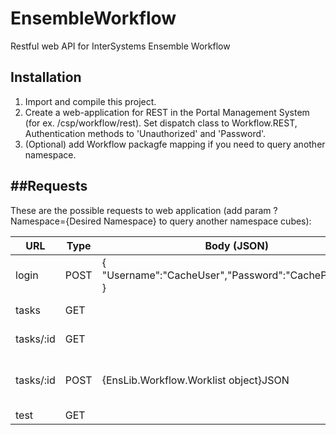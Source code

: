 # EnsembleWorkflow
Restful web API for InterSystems Ensemble Workflow

## Installation
1. Import and compile this project.
2. Create a web-application for REST in the Portal Management System (for ex. /csp/workflow/rest). Set dispatch class to Workflow.REST, Authentication methods to 'Unauthorized' and 'Password'.
3. (Optional) add Workflow packagfe mapping if you need to query another namespace.


##Requests
-----------

These are the possible requests to web application (add param ?Namespace={Desired Namespace} to query another namespace cubes):

| URL                         | Type | Body (JSON)                 | Response  | Description                    |
|-----------------------------|------|-----------------------------|-----------|--------------------------------|
| login                       | POST | { "Username":"CacheUser","Password":"CachePassword" }| JSON| Current user|
| tasks                       | GET  |                             | JSON      | Unassigned tasks or assigned to current user |
| tasks/:id                   | GET  |                             | JSON      | EnsLib.Workflow.Worklist object|
| tasks/:id                   | POST |{EnsLib.Workflow.Worklist object}JSON    | Processing of modified object  |
| test                        | GET  |                             | JSON      | Test info                      |
